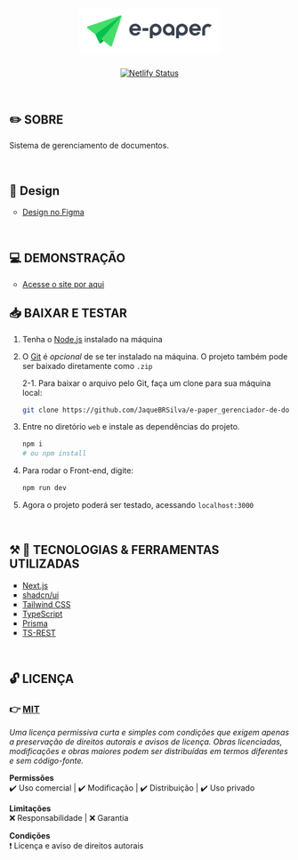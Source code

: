 <h1 align="center">
  <img alt="e-paper logo"
    src="./web/public/e-paper_logo.svg"
    width="50%"
    height="50%"
  />
</h1>

<div align="center">

[![Netlify Status](https://api.netlify.com/api/v1/badges/59a9b77e-8f09-4cc9-9673-bf0b867b4b5b/deploy-status)](https://app.netlify.com/sites/epaper-front/deploys)
</div>

<br />

<h2>✏️ SOBRE</h2>
<p>
	Sistema de gerenciamento de documentos. 
</p>

<br />

<h2>🎨 Design</h2>
<ul style="list-style-type:circle">
    <li>
        <a target="_blank" href="https://www.figma.com/design/UMOBnSkteDAn3aMdFRwr19/Teste-front-end?node-id=1-412&node-type=canvas&t=EDk5lKlRHCCr5Mib-0"
        >
            Design no Figma
        </a>
    </li>
</ul>

<br />

<h2>💻 DEMONSTRAÇÃO</h2>
<ul style="list-style-type:circle">
    <li>
        <a target="_blank" href="https://epaper-front.netlify.app/"
        >
            Acesse o site por aqui
        </a>
    </li>
</ul>

## 📥 BAIXAR E TESTAR

1. Tenha o [Node.js](https://nodejs.org/en/) instalado na máquina

2. O [Git](https://git-scm.com) é _opcional_ de se ter instalado na máquina. O projeto também pode ser baixado diretamente como `.zip`

    2-1. Para baixar o arquivo pelo Git, faça um clone para sua máquina local:
    
    ```bash
    git clone https://github.com/JaqueBRSilva/e-paper_gerenciador-de-documentos.git
    ``` 

3. Entre no diretório `web` e instale as dependências do projeto.

    ```bash
    npm i
    # ou npm install
    ```

4. Para rodar o Front-end, digite:

    ```bash
    npm run dev
    ```

5. Agora o projeto poderá ser testado, acessando `localhost:3000`

<br />

<h2>⚒️ 🌟 TECNOLOGIAS & FERRAMENTAS UTILIZADAS</h2>
<ul style="list-style-type:square">
    <li>
        <a target="_blank" href="https://nextjs.org/">
            Next.js
        </a>
    </li>
    <li>
        <a target="_blank" href="https://ui.shadcn.com/">
            shadcn/ui
        </a>
    </li>
    <li>
        <a target="_blank" href="https://tailwindcss.com/">
            Tailwind CSS
        </a>
    </li>
    <li>
        <a target="_blank" href="https://www.typescriptlang.org/">
            TypeScript
        </a>
    </li>
    <li>
        <a target="_blank" href="https://www.prisma.io/">
            Prisma
        </a>
    </li>
    <li>
        <a target="_blank" href="https://ts-rest.com/">
            TS-REST
        </a>
    </li>
</ul>

<br />

## 🔓 LICENÇA

### 👉 [MIT](./LICENSE)
_Uma licença permissiva curta e simples com condições que exigem apenas a preservação de direitos autorais e avisos de licença. Obras licenciadas, modificações e obras maiores podem ser distribuídas em termos diferentes e sem código-fonte._

**Permissões** <br/>
 ✔️ Uso comercial | 
 ✔️ Modificação | 
 ✔️ Distribuição | 
 ✔️ Uso privado

**Limitações** <br/>
 ❌ Responsabilidade | 
 ❌ Garantia

**Condições** <br/>
 ❗ Licença e aviso de direitos autorais